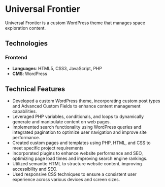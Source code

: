 # Universal Frontier
Universal Frontier is a custom WordPress theme that manages space exploration content.


## Technologies

### Frontend
* **Languages**: HTML5, CSS3, JavaScript, PHP
* **CMS**: WordPress
  
## Technical Features

- Developed a custom WordPress theme, incorporating custom post types and Advanced Custom Fields to enhance content management capabilities.
- Leveraged PHP variables, conditionals, and loops to dynamically generate and manipulate content on web pages.
- Implemented search functionality using WordPress queries and integrated pagination to optimize user navigation and improve site performance.
- Created custom pages and templates using PHP, HTML, and CSS to meet specific project requirements
- Incorporated plugins to enhance website performance and SEO, optimizing page load times and improving search engine rankings.
- Utilized semantic HTML to structure website content, improving accessibility and SEO.
- Used responsive CSS techniques to ensure a consistent user experience across various devices and screen sizes.
